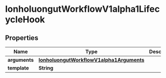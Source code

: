 

# IonholuongutWorkflowV1alpha1LifecycleHook


## Properties

Name | Type | Description | Notes
------------ | ------------- | ------------- | -------------
**arguments** | [**IonholuongutWorkflowV1alpha1Arguments**](IonholuongutWorkflowV1alpha1Arguments.md) |  |  [optional]
**template** | **String** |  | 



